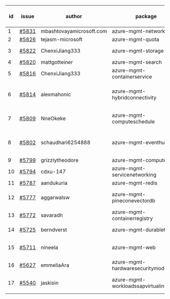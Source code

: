 | id | issue | author | package | assignee | bot advice | created date of issue | target release date | date from target |
| ------ | ------ | ------ | ------ | ------ | ------ | ------ | ------ | :-----: |
| 1 | [#5831](https://github.com/Azure/sdk-release-request/issues/5831) | mbashtovayamicrosoft.com | azure-mgmt-networkcloud | ChenxiJiang333 |  | 01-15 | 02-28 |  |
| 2 | [#5826](https://github.com/Azure/sdk-release-request/issues/5826) | tejasm-microsoft | azure-mgmt-quota | ChenxiJiang333 |  | 01-15 | 01-24 |  |
| 3 | [#5822](https://github.com/Azure/sdk-release-request/issues/5822) | ChenxiJiang333 | azure-mgmt-storage | ChenxiJiang333 |  | 01-15 | fail to get. |  |
| 4 | [#5820](https://github.com/Azure/sdk-release-request/issues/5820) | mattgotteiner | azure-mgmt-search | ChenxiJiang333 |  | 01-13 | 02-28 |  |
| 5 | [#5816](https://github.com/Azure/sdk-release-request/issues/5816) | ChenxiJiang333 | azure-mgmt-containerservice | ChenxiJiang333 | new comment. | 01-13 | fail to get. |  |
| 6 | [#5814](https://github.com/Azure/sdk-release-request/issues/5814) | alexmahonic | azure-mgmt-hybridconnectivity | ChenxiJiang333 | new comment. HoldOn. TypeSpec. | 01-10 | 01-24 |  |
| 7 | [#5809](https://github.com/Azure/sdk-release-request/issues/5809) | NneOkeke | azure-mgmt-computeschedule | ChenxiJiang333 | FirstGA. HoldOn. TypeSpec. | 01-09 | 01-24 |  |
| 8 | [#5802](https://github.com/Azure/sdk-release-request/issues/5802) | schaudhari6254888 | azure-mgmt-eventhub | ChenxiJiang333 | Attention to inconsistent tag. MultiAPI | 01-08 | 01-30 |  |
| 9 | [#5799](https://github.com/Azure/sdk-release-request/issues/5799) | grizzlytheodore | azure-mgmt-compute | ChenxiJiang333 |  | 01-06 | 01-24 |  |
| 10 | [#5794](https://github.com/Azure/sdk-release-request/issues/5794) | cdxu-147 | azure-mgmt-servicenetworking | ChenxiJiang333 | HoldOn. | 12-26 | 01-24 |  |
| 11 | [#5787](https://github.com/Azure/sdk-release-request/issues/5787) | aandukuria | azure-mgmt-redis | ChenxiJiang333 |  | 12-16 | 01-23 |  |
| 12 | [#5777](https://github.com/Azure/sdk-release-request/issues/5777) | aggarwalsw | azure-mgmt-pineconevectordb | ChenxiJiang333 | FirstBeta. HoldOn. TypeSpec. | 12-11 | 01-24 |  |
| 13 | [#5772](https://github.com/Azure/sdk-release-request/issues/5772) | savaradh | azure-mgmt-containerregistry | ChenxiJiang333 | HoldOn. | 12-09 | 01-25 |  |
| 14 | [#5725](https://github.com/Azure/sdk-release-request/issues/5725) | berndverst | azure-mgmt-durabletask | ChenxiJiang333 | FirstBeta. TypeSpec. | 11-15 | 02-21 |  |
| 15 | [#5711](https://github.com/Azure/sdk-release-request/issues/5711) | nineela | azure-mgmt-web | ChenxiJiang333 | new comment. HoldOn. | 11-11 | 01-25 |  |
| 16 | [#5627](https://github.com/Azure/sdk-release-request/issues/5627) | emmeliaAra | azure-mgmt-hardwaresecuritymodules | ChenxiJiang333 | HoldOn. | 10-22 | 12-27 |  |
| 17 | [#5540](https://github.com/Azure/sdk-release-request/issues/5540) | jaskisin | azure-mgmt-workloadssapvirtualinstance | ChenxiJiang333 | FirstGA. HoldOn. TypeSpec. | 09-27 | 01-25 |  |
